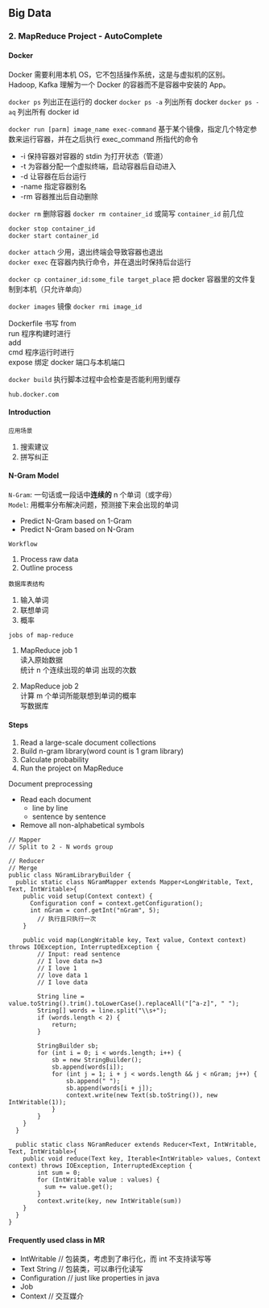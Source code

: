 ## Big Data

### 2. MapReduce Project - AutoComplete  

#### Docker
Docker 需要利用本机 OS，它不包括操作系统，这是与虚拟机的区别。  
Hadoop, Kafka 理解为一个 Docker 的容器而不是容器中安装的 App。

`docker ps`  列出正在运行的 docker
`docker ps -a` 列出所有 docker
`docker ps -aq` 列出所有 docker id

`docker run [parm] image_name exec-command` 基于某个镜像，指定几个特定参数来运行容器，并在之后执行 exec_command 所指代的命令

- -i 保持容器对容器的 stdin 为打开状态（管道）
- -t 为容器分配一个虚拟终端，启动容器后自动进入
- -d 让容器在后台运行
- -name 指定容器别名
- -rm 容器推出后自动删除

`docker rm` 删除容器
`docker rm container_id` 或简写 `container_id` 前几位  

`docker stop container_id`  
`docker start container_id`    

`docker attach` 少用，退出终端会导致容器也退出  
`docker exec` 在容器内执行命令，并在退出时保持后台运行

`docker cp container_id:some_file target_place` 把 docker 容器里的文件复制到本机（只允许单向）  

`docker images` 镜像
`docker rmi image_id` 

Dockerfile 书写
from  
run  程序构建时进行  
add  
cmd  程序运行时进行  
expose  绑定 docker 端口与本机端口   

`docker build`  执行脚本过程中会检查是否能利用到缓存  

`hub.docker.com`

#### Introduction

`应用场景`
1. 搜索建议
2. 拼写纠正

#### N-Gram Model  
`N-Gram`: 一句话或一段话中**连续的** n 个单词（或字母）  
`Model`: 用概率分布解决问题，预测接下来会出现的单词  

- Predict N-Gram based on 1-Gram
- Predict N-Gram based on N-Gram

`Workflow`  

1. Process raw data
2. Outline process

`数据库表结构`  

1. 输入单词
2. 联想单词
3. 概率

`jobs of map-reduce` 

1. MapReduce job 1  
读入原始数据  
统计 n 个连续出现的单词 出现的次数

2. MapReduce job 2  
计算 m 个单词所能联想到单词的概率   
写数据库

#### Steps  
1. Read a large-scale document collections  
2. Build n-gram library(word count is 1 gram library)  
3. Calculate probability  
4. Run the project on MapReduce  

Document preprocessing  

- Read each document  
 	- line by line   
	- sentence by sentence   
- Remove all non-alphabetical symbols  

```
// Mapper  
// Split to 2 - N words group

// Reducer
// Merge  
public class NGramLibraryBuilder {
  public static class NGramMapper extends Mapper<LongWritable, Text, Text, IntWritable>{
    public void setup(Context context) {
      Configuration conf = context.getConfiguration();
      int nGram = conf.getInt("nGram", 5);
		// 执行且只执行一次
    }
    
    public void map(LongWritable key, Text value, Context context) throws IOException, InterruptedException {
    	// Input: read sentence
    	// I love data n=3
    	// I love 1
    	// love data 1
    	// I love data
    	    	
    	String line = value.toString().trim().toLowerCase().replaceAll("[^a-z]", " ");
    	String[] words = line.split("\\s+");
    	if (words.length < 2) {
    		return;
    	}
    	
    	StringBuilder sb;
    	for (int i = 0; i < words.length; i++) {
    		sb = new StringBuilder();
    		sb.append(words[i]);
    		for (int j = 1; i + j < words.length && j < nGram; j++) {
    			sb.append(" ");
    			sb.append(words[i + j]);
    			context.write(new Text(sb.toString()), new IntWritable(1));
    		}
    	}
    }
  }
  
  public static class NGramReducer extends Reducer<Text, IntWritable,  Text, IntWritable>{
    public void reduce(Text key, Iterable<IntWritable> values, Context context) throws IOException, InterruptedException {
    	int sum = 0;
    	for (IntWritable value : values) {
    	  sum += value.get();
    	}
    	context.write(key, new IntWritable(sum))
    }
  }
}

```

#### Frequently used class in MR
- IntWritable // 包装类，考虑到了串行化，而 int 不支持读写等
- Text String // 包装类，可以串行化读写
- Configuration // just like properties in java
- Job
- Context // 交互媒介
